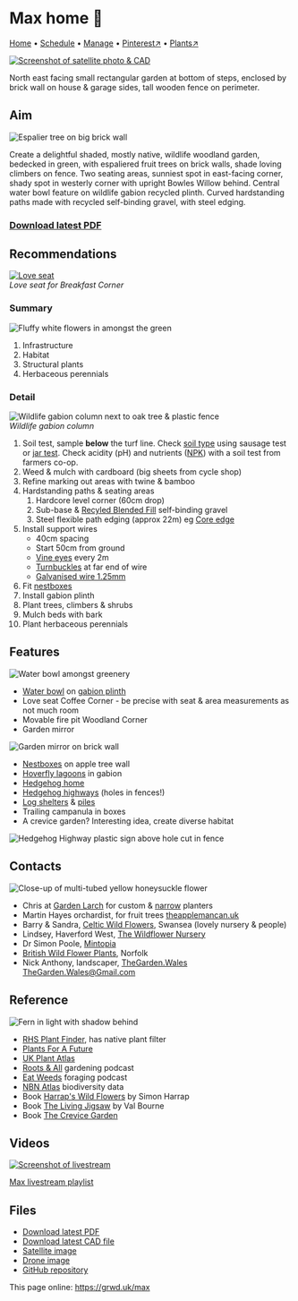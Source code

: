 # Max home 🏡

[Home](https://grwd.uk/max/) • [Schedule](https://grwd.uk/max/schedule) • [Manage](https://grwd.uk/max/manage) • [Pinterest↗](https://pinterest.co.uk/NatureWorksGarden/max) • [Plants↗](https://bit.ly/max-plants)

[![Screenshot of satellite photo & CAD](https://res.cloudinary.com/growdigital/image/upload/w_320/v1677774794/max/cad-screenshot.jpg)](https://res.cloudinary.com/growdigital/image/upload/v1677774794/max/cad-screenshot.jpg)

North east facing small rectangular garden at bottom of steps, enclosed by brick wall on house & garage sides, tall wooden fence on perimeter. 

## Aim

![Espalier tree on big brick wall](https://res.cloudinary.com/growdigital/image/upload/w_320/v1677785060/max/espalier-tree-geograph-evelyn-simak.jpg)

Create a delightful shaded, mostly native, wildlife woodland garden, bedecked in green, with espaliered fruit trees on brick walls, shade loving climbers on fence. Two seating areas, sunniest spot in east-facing corner, shady spot in westerly corner with  upright Bowles Willow behind. Central water bowl feature on wildlife gabion recycled plinth. Curved hardstanding paths made with recycled self-binding gravel, with steel edging.

### [Download latest PDF](https://codeberg.org/natureworks/max/raw/branch/master/max.pdf)

## Recommendations

[![Love seat](https://res.cloudinary.com/growdigital/image/upload/w_320/v1677775133/max/love-seat.jpg)](https://res.cloudinary.com/growdigital/image/upload/v1677775133/max/love-seat.jpg)<br>_Love seat for Breakfast Corner_

### Summary

![Fluffy white flowers in amongst the green](https://res.cloudinary.com/growdigital/image/upload/w_320/v1562357887/meadowsweet-EF800A69.jpg)

1. Infrastructure
2. Habitat
3. Structural plants
4. Herbaceous perennials

### Detail

![Wildlife gabion column next to oak tree & plastic fence](https://res.cloudinary.com/growdigital/image/upload/w_320/v1678123638/wildlife-gabion-pillar.jpg)<br>_Wildlife gabion column_

1. Soil test, sample **below** the turf line. Check [soil type](https://www.wynnstay.co.uk/wynnstaystores/wynnstay-tetbury/) using sausage test or [jar test](https://hgic.clemson.edu/factsheet/soil-texture-analysis-the-jar-test/). Check acidity (pH) and nutrients ([NPK](https://en.wikipedia.org/wiki/Labeling_of_fertilizer#The_NPK_analysis_label)) with a soil test from farmers co-op.
2. Weed & mulch with cardboard (big sheets from cycle shop)
3. Refine marking out areas with twine & bamboo
4. Hardstanding paths & seating areas
    1. Hardcore level corner (60cm drop)
    2. Sub-base & [Recyled Blended Fill](https://rioaggregates.co.uk/rio-product-range.htm) self-binding gravel
    3. Steel flexible path edging (approx 22m) eg [Core edge](https://res.cloudinary.com/growdigital/image/upload/v1647003657/clifftop/water-bowl-276125-169.jpg)
5. Install support wires
    * 40cm spacing
    * Start 50cm from ground
    * [Vine eyes](https://www.amazon.co.uk/gp/product/B01KQVR3UM/) every 2m
    * [Turnbuckles](https://www.amazon.co.uk/FEPITO-Turnbuckle-Tensioner-Adjustable-Stainless/dp/B08591TP57/) at far end of wire
    * [Galvanised wire 1.25mm](https://www.amazon.co.uk/gp/product/B0087ZPCJ4/)
6. Fit [nestboxes](https://www.natureworks.org.uk/nest-box/)
7. Install gabion plinth
8. Plant trees, climbers & shrubs
9. Mulch beds with bark
10. Plant herbaceous perennials

## Features

![Water bowl amongst greenery](https://res.cloudinary.com/growdigital/image/upload/w_320/v1647003657/clifftop/water-bowl-276125-169.jpg)

* [Water bowl](https://www.thepotco.com/shop/features/water-features/water-bowls/corten-steel-curved-water-bowl/) on [gabion plinth](https://www.wirefence.co.uk/gabion/build-your-own-custom-gabion/)
* Love seat Coffee Corner - be precise with seat & area measurements as not much room
* Movable fire pit Woodland Corner
* Garden mirror

![Garden mirror on brick wall](https://res.cloudinary.com/growdigital/image/upload/w_280/v1678043239/max/mirror-brick-wall-pinterest.jpg)

* [Nestboxes](https://www.natureworks.org.uk/nest-box/) on apple tree wall
* [Hoverfly lagoons](https://www.thebuzzclub.uk/hoverfly-lagoons) in gabion
* [Hedgehog home](https://www.wildlifetrusts.org/actions/how-build-hedgehog-home)
* [Hedgehog highways](https://www.hedgehogstreet.org/) (holes in fences!)
* [Log shelters](https://www.wildlifetrusts.org/actions/how-make-log-shelter) & [piles](https://www.rspb.org.uk/birds-and-wildlife/advice/gardening-for-wildlife/dead-wood-for-wildlife)
* Trailing campanula in boxes
* A crevice garden? Interesting idea, create diverse habitat

![Hedgehog Highway plastic sign above hole cut in fence](https://res.cloudinary.com/growdigital/image/upload/w_280/v1678041714/hornbeam-wood-hedgehog-highway.jpg)

## Contacts

![Close-up of multi-tubed yellow honeysuckle flower](https://res.cloudinary.com/growdigital/image/upload/w_320/v1677785835/max/lonicera-periclymenum-agnieszka-kwiecie%C5%84.jpg)

* Chris at [Garden Larch](www.gardenlarch.co.uk) for custom & [narrow](https://gardenlarch.co.uk/narrow-planters-250mm/) planters
* Martin Hayes orchardist, for fruit trees [theapplemancan.uk](https://theapplemancan.uk)
* Barry & Sandra, [Celtic Wild Flowers](https://celticwildflowers.co.uk/), Swansea (lovely nursery & people)
* Lindsey, Haverford West, [The Wildflower Nursery](https://www.thewildflowernursery.co.uk/)
* Dr Simon Poole, [Mintopia](https://mintopia.bigcartel.com/)
* [British Wild Flower Plants](https://www.wildflowers.uk/), Norfolk
* Nick Anthony, landscaper, [TheGarden.Wales](https://thegardenwales.co.uk/) [TheGarden.Wales@Gmail.com](mailto:TheGarden.Wales@Gmail.com)

## Reference

![Fern in light with shadow behind](https://res.cloudinary.com/growdigital/image/upload/w_320/v1677786017/max/ostrich-fern-w-carter.jpg)

* [RHS Plant Finder](https://www.rhs.org.uk/plants/search-form), has native plant filter
* [Plants For A Future](https://pfaf.org/user/Default.aspx)
* [UK Plant Atlas](https://www.brc.ac.uk/plantatlas/)
* [Roots & All](https://rootsandall.co.uk/) gardening podcast
* [Eat Weeds](https://www.eatweeds.co.uk/podcast) foraging podcast
* [NBN Atlas](https://nbnatlas.org/) biodiversity data
* Book [Harrap's Wild Flowers](https://www.bloomsbury.com/uk/harraps-wild-flowers-9781472982667/) by Simon Harrap
* Book [The Living Jigsaw](https://www.valbourne.co.uk/the-living-jigsaw-how-to-cultivate-a-healthy-g) by Val Bourne
* Book [The Crevice Garden](https://www.amazon.co.uk/Habitat-Creation-Garden-Design-designing/dp/0719840961/)

## Videos

[![Screenshot of livestream](https://res.cloudinary.com/growdigital/image/upload/w_320/v1638362351/max/video-screenshot.jpg)](https://bit.ly/max-playlist)

[Max livestream playlist](https://bit.ly/max-playlist)

## Files

* [Download latest PDF](https://codeberg.org/natureworks/max/src/branch/main/max.pdf)
* [Download latest CAD file](https://codeberg.org/natureworks/max/src/branch/main/max.dxf)
* [Satellite image](https://codeberg.org/natureworks/max/src/branch/main/satellite.jpg)
* [Drone image](https://codeberg.org/natureworks/max/src/branch/main/drone.jpg)
* [GitHub repository](https://codeberg.org/natureworks/max)

This page online: <https://grwd.uk/max>
